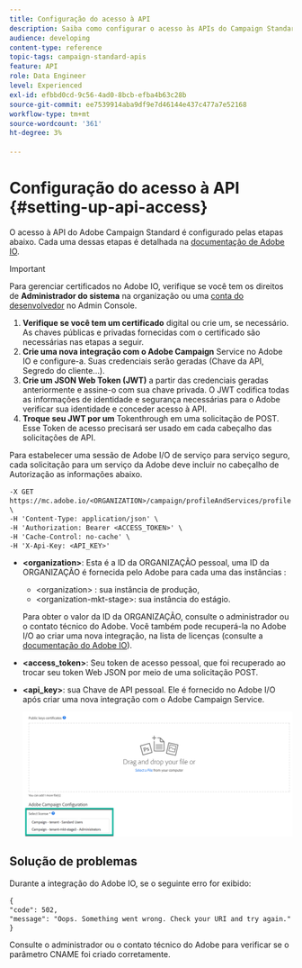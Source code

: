 ```yaml
---
title: Configuração do acesso à API
description: Saiba como configurar o acesso às APIs do Campaign Standard.
audience: developing
content-type: reference
topic-tags: campaign-standard-apis
feature: API
role: Data Engineer
level: Experienced
exl-id: efbbd0cd-9c56-4ad0-8bcb-efba4b63c28b
source-git-commit: ee7539914aba9df9e7d46144e437c477a7e52168
workflow-type: tm+mt
source-wordcount: '361'
ht-degree: 3%

---
```


# Configuração do acesso à API {#setting-up-api-access}

O acesso à API do Adobe Campaign Standard é configurado pelas etapas abaixo. Cada uma dessas etapas é detalhada na [documentação de Adobe IO](https://www.adobe.io/authentication/auth-methods.html#!AdobeDocs/adobeio-auth/master/AuthenticationOverview/ServiceAccountIntegration.md).

>[!IMPORTANT]
>
>Para gerenciar certificados no Adobe IO, verifique se você tem os direitos de <b>Administrador do sistema</b> na organização ou uma [conta do desenvolvedor](https://helpx.adobe.com/enterprise/using/manage-developers.html)</a> no Admin Console.

1. **Verifique se você tem um certificado** digital ou crie um, se necessário. As chaves públicas e privadas fornecidas com o certificado são necessárias nas etapas a seguir.
1. **Crie uma nova integração com o Adobe Campaign** Service no Adobe IO e configure-a. Suas credenciais serão geradas (Chave da API, Segredo do cliente...).
1. **Crie um JSON Web Token (JWT)** a partir das credenciais geradas anteriormente e assine-o com sua chave privada. O JWT codifica todas as informações de identidade e segurança necessárias para o Adobe verificar sua identidade e conceder acesso à API.
1. **Troque seu JWT por um** Tokenthrough em uma solicitação de POST. Esse Token de acesso precisará ser usado em cada cabeçalho das solicitações de API.

Para estabelecer uma sessão de Adobe I/O de serviço para serviço seguro, cada solicitação para um serviço da Adobe deve incluir no cabeçalho de Autorização as informações abaixo.

```
-X GET https://mc.adobe.io/<ORGANIZATION>/campaign/profileAndServices/profile \
-H 'Content-Type: application/json' \
-H 'Authorization: Bearer <ACCESS_TOKEN>' \
-H 'Cache-Control: no-cache' \
-H 'X-Api-Key: <API_KEY>'
```

* **&lt;organization>**: Esta é a ID da ORGANIZAÇÃO pessoal, uma ID da ORGANIZAÇÃO é fornecida pelo Adobe para cada uma das instâncias :

   * &lt;organization> : sua instância de produção,
   * &lt;organization-mkt-stage>: sua instância do estágio.

   Para obter o valor da ID da ORGANIZAÇÃO, consulte o administrador ou o contato técnico do Adobe. Você também pode recuperá-la no Adobe I/O ao criar uma nova integração, na lista de licenças (consulte a <a href="https://www.adobe.io/authentication.html">documentação do Adobe IO</a>).

* **&lt;access_token>**: Seu token de acesso pessoal, que foi recuperado ao trocar seu token Web JSON por meio de uma solicitação POST.

* **&lt;api_key>**: sua Chave de API pessoal. Ele é fornecido no Adobe I/O após criar uma nova integração com o Adobe Campaign Service.

   ![texto alternativo](assets/tenant.png)

## Solução de problemas

Durante a integração do Adobe IO, se o seguinte erro for exibido:

```
{ 
"code": 502, 
"message": "Oops. Something went wrong. Check your URI and try again." 
}
```


Consulte o administrador ou o contato técnico do Adobe para verificar se o parâmetro CNAME foi criado corretamente.
